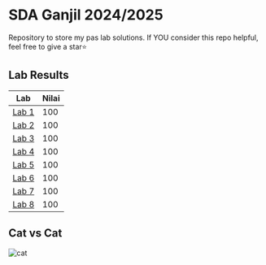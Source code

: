 # SDA Ganjil 2024/2025
Repository to store my pas lab solutions. If YOU consider this repo helpful, feel free to give a star⭐

## Lab Results
| Lab | Nilai |
| -- | -- |
| [Lab 1](Lab1.java) | 100 |
| [Lab 2](Lab2.java) | 100 |
| [Lab 3](Lab3.java) | 100 |
| [Lab 4](Lab4.java) | 100 |
| [Lab 5](Lab5.java) | 100 |
| [Lab 6](Lab6.java) | 100 |
| [Lab 7](Lab7.java) | 100 |
| [Lab 8](Lab8.java) | 100 |



## Cat vs Cat
![cat](https://www.wvnstv.com/wp-content/uploads/sites/76/2023/02/image0-1.gif)